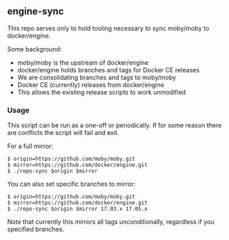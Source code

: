 ## engine-sync

This repo serves only to hold tooling necessary to sync moby/moby to docker/engine.

Some background:

- moby/moby is the upstream of docker/engine
- docker/engine holds branches and tags for Docker CE releases
- We are consolidating branches and tags to moby/moby
- Docker CE (currently) releases from docker/engine
- This allows the existing release scripts to work unmodified


### Usage

This script can be run as a one-off or periodically.
If for some reason there are conflicts the script will fail and exit.

For a full mirror:

```
$ origin=https://github.com/moby/moby.git
$ mirror=https://github.com/docker/engine.git
$ ./repo-sync $origin $mirror
```

You can also set specific branches to mirror:

```
$ origin=https://github.com/moby/moby.git
$ mirror=https://github.com/docker/engine.git
$ ./repo-sync $origin $mirror 17.03.x 17.05.x
```

Note that currently this mirrors all tags unconditionally, regardless if you
specified branches.
